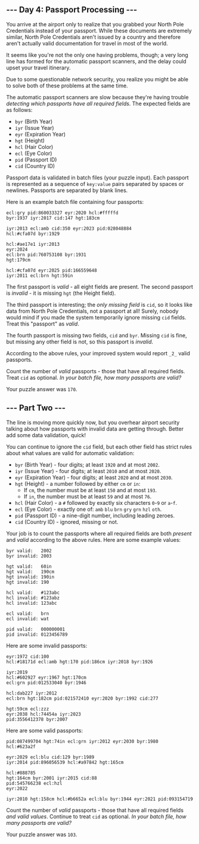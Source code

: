 <article class="day-desc">

## --- Day 4: Passport Processing ---

You arrive at the airport only to realize that you grabbed your North Pole Credentials instead of your passport. While these documents are extremely similar, North Pole Credentials aren't issued by a country and therefore aren't actually valid documentation for travel in most of the world.

It seems like you're not the only one having problems, though; a very long line has formed for the automatic passport scanners, and the delay could upset your travel itinerary.

Due to some questionable network security, you realize you might be able to solve both of these problems at the same time.

The automatic passport scanners are slow because they're having trouble _detecting which passports have all required fields_. The expected fields are as follows:

*   `byr` (Birth Year)
*   `iyr` (Issue Year)
*   `eyr` (Expiration Year)
*   `hgt` (Height)
*   `hcl` (Hair Color)
*   `ecl` (Eye Color)
*   `pid` (Passport ID)
*   `cid` (Country ID)

Passport data is validated in batch files (your puzzle input). Each passport is represented as a sequence of `key:value` pairs separated by spaces or newlines. Passports are separated by blank lines.

Here is an example batch file containing four passports:

    ecl:gry pid:860033327 eyr:2020 hcl:#fffffd
    byr:1937 iyr:2017 cid:147 hgt:183cm

    iyr:2013 ecl:amb cid:350 eyr:2023 pid:028048884
    hcl:#cfa07d byr:1929

    hcl:#ae17e1 iyr:2013
    eyr:2024
    ecl:brn pid:760753108 byr:1931
    hgt:179cm

    hcl:#cfa07d eyr:2025 pid:166559648
    iyr:2011 ecl:brn hgt:59in

The first passport is _valid_ - all eight fields are present. The second passport is _invalid_ - it is missing `hgt` (the Height field).

The third passport is interesting; the _only missing field_ is `cid`, so it looks like data from North Pole Credentials, not a passport at all! Surely, nobody would mind if you made the system temporarily ignore missing `cid` fields. Treat this "passport" as _valid_.

The fourth passport is missing two fields, `cid` and `byr`. Missing `cid` is fine, but missing any other field is not, so this passport is _invalid_.

According to the above rules, your improved system would report `_2_` valid passports.

Count the number of _valid_ passports - those that have all required fields. Treat `cid` as optional. _In your batch file, how many passports are valid?_

</article>

Your puzzle answer was `170`.

<article class="day-desc">

## --- Part Two ---

The line is moving more quickly now, but you overhear airport security talking about how passports with invalid data are getting through. Better add some data validation, quick!

You can continue to ignore the `cid` field, but each other field has <span title="GLORY TO ARSTOTZKA">strict rules</span> about what values are valid for automatic validation:

*   `byr` (Birth Year) - four digits; at least `1920` and at most `2002`.
*   `iyr` (Issue Year) - four digits; at least `2010` and at most `2020`.
*   `eyr` (Expiration Year) - four digits; at least `2020` and at most `2030`.
*   `hgt` (Height) - a number followed by either `cm` or `in`:
    *   If `cm`, the number must be at least `150` and at most `193`.
    *   If `in`, the number must be at least `59` and at most `76`.
*   `hcl` (Hair Color) - a `#` followed by exactly six characters `0`-`9` or `a`-`f`.
*   `ecl` (Eye Color) - exactly one of: `amb` `blu` `brn` `gry` `grn` `hzl` `oth`.
*   `pid` (Passport ID) - a nine-digit number, including leading zeroes.
*   `cid` (Country ID) - ignored, missing or not.

Your job is to count the passports where all required fields are both _present_ and _valid_ according to the above rules. Here are some example values:

    byr valid:   2002
    byr invalid: 2003

    hgt valid:   60in
    hgt valid:   190cm
    hgt invalid: 190in
    hgt invalid: 190

    hcl valid:   #123abc
    hcl invalid: #123abz
    hcl invalid: 123abc

    ecl valid:   brn
    ecl invalid: wat

    pid valid:   000000001
    pid invalid: 0123456789

Here are some invalid passports:

    eyr:1972 cid:100
    hcl:#18171d ecl:amb hgt:170 pid:186cm iyr:2018 byr:1926

    iyr:2019
    hcl:#602927 eyr:1967 hgt:170cm
    ecl:grn pid:012533040 byr:1946

    hcl:dab227 iyr:2012
    ecl:brn hgt:182cm pid:021572410 eyr:2020 byr:1992 cid:277

    hgt:59cm ecl:zzz
    eyr:2038 hcl:74454a iyr:2023
    pid:3556412378 byr:2007

Here are some valid passports:

    pid:087499704 hgt:74in ecl:grn iyr:2012 eyr:2030 byr:1980
    hcl:#623a2f

    eyr:2029 ecl:blu cid:129 byr:1989
    iyr:2014 pid:896056539 hcl:#a97842 hgt:165cm

    hcl:#888785
    hgt:164cm byr:2001 iyr:2015 cid:88
    pid:545766238 ecl:hzl
    eyr:2022

    iyr:2010 hgt:158cm hcl:#b6652a ecl:blu byr:1944 eyr:2021 pid:093154719

Count the number of _valid_ passports - those that have all required fields _and valid values_. Continue to treat `cid` as optional. _In your batch file, how many passports are valid?_

</article>

Your puzzle answer was `103`.